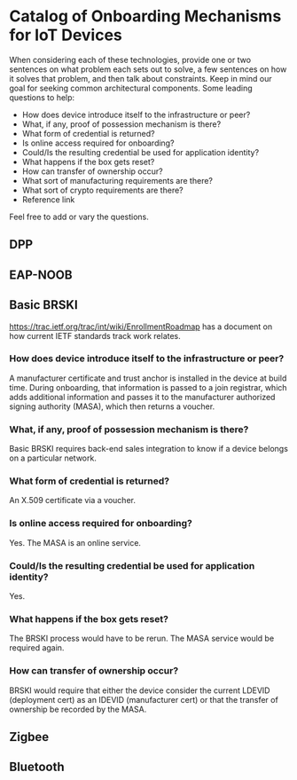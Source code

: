 # Catalog of Onboarding Mechanisms for IoT Devices

When considering each of these technologies, provide one or two sentences on what problem each sets out to solve, a few sentences on how it solves that problem, and then talk about constraints.  Keep in mind our goal for seeking common architectural components.  Some leading questions to help:

 * How does device introduce itself to the infrastructure or peer?
 * What, if any, proof of possession mechanism is there?
 * What form of credential is returned?
 * Is online access required for onboarding?
 * Could/Is the resulting credential be used for application identity?
 * What happens if the box gets reset?
 * How can transfer of ownership occur?
 * What sort of manufacturing requirements are there?
 * What sort of crypto requirements are there?
 * Reference link
 
Feel free to add or vary the questions.
 

## DPP

## EAP-NOOB


## Basic BRSKI

https://trac.ietf.org/trac/int/wiki/EnrollmentRoadmap has a document on how current IETF standards track work relates.

### How does device introduce itself to the infrastructure or peer?

A manufacturer certificate and trust anchor is installed in the device at build time.  During onboarding, that information is passed to a join registrar, which adds additional information and passes it to the manufacturer authorized signing authority (MASA), which then returns a voucher.

### What, if any, proof of possession mechanism is there?

Basic BRSKI requires back-end sales integration to know if a device belongs on a particular network.

### What form of credential is returned?

An X.509 certificate via a voucher.
 
### Is online access required for onboarding?

Yes.  The MASA is an online service.

### Could/Is the resulting credential be used for application identity?

Yes.

### What happens if the box gets reset?

The BRSKI process would have to be rerun.  The MASA service would be required again.

### How can transfer of ownership occur?
 
 BRSKI would require that either the device consider the current LDEVID (deployment cert) as an IDEVID (manufacturer cert) or that the transfer of ownership be recorded by the MASA.


## Zigbee

## Bluetooth
